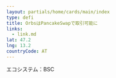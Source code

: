 ```yaml
---
layout: partials/home/cards/main/index
type: defi
title: OrbsはPancakeSwapで取引可能に
links:
  - link.md
lat: 47.2
lng: 13.2
countryCode: AT
---
```


エコシステム：BSC
